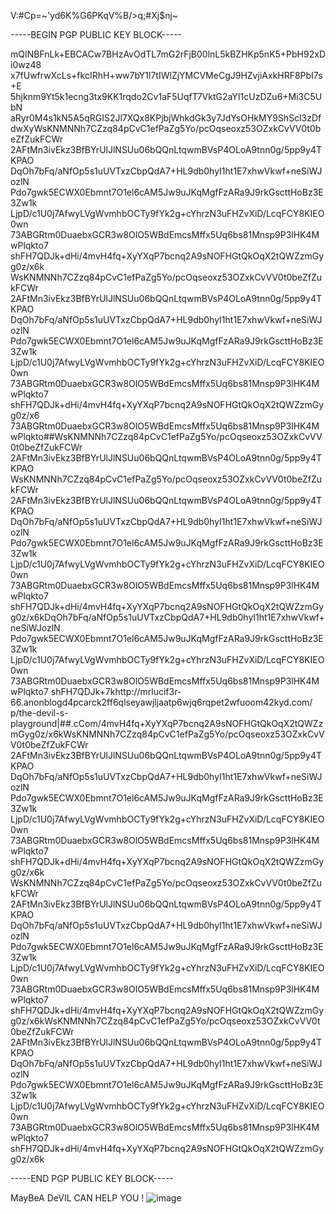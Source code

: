 V:#Cp=~'yd6K%G6PKqV%B/>q;#Xj$nj~

-----BEGIN PGP PUBLIC KEY BLOCK-----

mQINBFnLk+EBCACw7BHzAvOdTL7mG2rFjB00lnL5kBZHKp5nK5+PbH92xDi0wz48 x7fUwfrwXcLs+fkcIRhH+ww7bY1l7tIWlZjYMCVMeCgJ9HZvjiAxkHRF8PbI7s+E 5hjknm9Yt5k1ecng3tx9KK1rqdo2Cv1aF5UqfT7VktG2aYI1cUzDZu6+Mi3C5UbN aRyr0M4s1kN5A5qRGIS2Jl7XQx8KPjbjWhkdGk3y7JdYsOHkMY9ShScl3zDfdwXyWsKNMNNh7CZzq84pCvC1efPaZg5Yo/pcOqseoxz53OZxkCvVV0t0beZfZukFCWr 2AFtMn3ivEkz3BfBYrUlJlNSUu06bQQnLtqwmBVsP4OLoA9tnn0g/5pp9y4TKPAO DqOh7bFq/aNfOp5s1uUVTxzCbpQdA7+HL9db0hyI1ht1E7xhwVkwf+neSiWJozlN Pdo7gwk5ECWX0Ebmnt7O1el6cAM5Jw9uJKqMgfFzARa9J9rkGscttHoBz3E3Zw1k LjpD/c1U0j7AfwyLVgWvmhbOCTy9fYk2g+cYhrzN3uFHZvXiD/LcqFCY8KIEO0wn 73ABGRtm0DuaebxGCR3w8OlO5WBdEmcsMffx5Uq6bs81Mnsp9P3lHK4MwPlqkto7 shFH7QDJk+dHi/4mvH4fq+XyYXqP7bcnq2A9sNOFHGtQkOqX2tQWZzmGyg0z/x6k
WsKNMNNh7CZzq84pCvC1efPaZg5Yo/pcOqseoxz53OZxkCvVV0t0beZfZukFCWr 2AFtMn3ivEkz3BfBYrUlJlNSUu06bQQnLtqwmBVsP4OLoA9tnn0g/5pp9y4TKPAO DqOh7bFq/aNfOp5s1uUVTxzCbpQdA7+HL9db0hyI1ht1E7xhwVkwf+neSiWJozlN Pdo7gwk5ECWX0Ebmnt7O1el6cAM5Jw9uJKqMgfFzARa9J9rkGscttHoBz3E3Zw1k LjpD/c1U0j7AfwyLVgWvmhbOCTy9fYk2g+cYhrzN3uFHZvXiD/LcqFCY8KIEO0wn 73ABGRtm0DuaebxGCR3w8OlO5WBdEmcsMffx5Uq6bs81Mnsp9P3lHK4MwPlqkto7 shFH7QDJk+dHi/4mvH4fq+XyYXqP7bcnq2A9sNOFHGtQkOqX2tQWZzmGyg0z/x6
73ABGRtm0DuaebxGCR3w8OlO5WBdEmcsMffx5Uq6bs81Mnsp9P3lHK4MwPlqkto##WsKNMNNh7CZzq84pCvC1efPaZg5Yo/pcOqseoxz53OZxkCvVV0t0beZfZukFCWr 2AFtMn3ivEkz3BfBYrUlJlNSUu06bQQnLtqwmBVsP4OLoA9tnn0g/5pp9y4TKPAO WsKNMNNh7CZzq84pCvC1efPaZg5Yo/pcOqseoxz53OZxkCvVV0t0beZfZukFCWr 2AFtMn3ivEkz3BfBYrUlJlNSUu06bQQnLtqwmBVsP4OLoA9tnn0g/5pp9y4TKPAO DqOh7bFq/aNfOp5s1uUVTxzCbpQdA7+HL9db0hyI1ht1E7xhwVkwf+neSiWJozlN Pdo7gwk5ECWX0Ebmnt7O1el6cAM5Jw9uJKqMgfFzARa9J9rkGscttHoBz3E3Zw1k LjpD/c1U0j7AfwyLVgWvmhbOCTy9fYk2g+cYhrzN3uFHZvXiD/LcqFCY8KIEO0wn 73ABGRtm0DuaebxGCR3w8OlO5WBdEmcsMffx5Uq6bs81Mnsp9P3lHK4MwPlqkto7 shFH7QDJk+dHi/4mvH4fq+XyYXqP7bcnq2A9sNOFHGtQkOqX2tQWZzmGyg0z/x6kDqOh7bFq/aNfOp5s1uUVTxzCbpQdA7+HL9db0hyI1ht1E7xhwVkwf+neSiWJozlN Pdo7gwk5ECWX0Ebmnt7O1el6cAM5Jw9uJKqMgfFzARa9J9rkGscttHoBz3E3Zw1k LjpD/c1U0j7AfwyLVgWvmhbOCTy9fYk2g+cYhrzN3uFHZvXiD/LcqFCY8KIEO0wn 73ABGRtm0DuaebxGCR3w8OlO5WBdEmcsMffx5Uq6bs81Mnsp9P3lHK4MwPlqkto7 shFH7QDJk+7khttp://mrlucif3r-66.anonblogd4pcarck2ff6qlseyawjljaatp6wjq6rqpet2wfuoom42kyd.com/
p/the-devil-s-playground|##.cCom/4mvH4fq+XyYXqP7bcnq2A9sNOFHGtQkOqX2tQWZzmGyg0z/x6kWsKNMNNh7CZzq84pCvC1efPaZg5Yo/pcOqseoxz53OZxkCvVV0t0beZfZukFCWr 2AFtMn3ivEkz3BfBYrUlJlNSUu06bQQnLtqwmBVsP4OLoA9tnn0g/5pp9y4TKPAO DqOh7bFq/aNfOp5s1uUVTxzCbpQdA7+HL9db0hyI1ht1E7xhwVkwf+neSiWJozlN Pdo7gwk5ECWX0Ebmnt7O1el6cAM5Jw9uJKqMgfFzARa9J9rkGscttHoBz3E3Zw1k LjpD/c1U0j7AfwyLVgWvmhbOCTy9fYk2g+cYhrzN3uFHZvXiD/LcqFCY8KIEO0wn 73ABGRtm0DuaebxGCR3w8OlO5WBdEmcsMffx5Uq6bs81Mnsp9P3lHK4MwPlqkto7 shFH7QDJk+dHi/4mvH4fq+XyYXqP7bcnq2A9sNOFHGtQkOqX2tQWZzmGyg0z/x6k
WsKNMNNh7CZzq84pCvC1efPaZg5Yo/pcOqseoxz53OZxkCvVV0t0beZfZukFCWr 2AFtMn3ivEkz3BfBYrUlJlNSUu06bQQnLtqwmBVsP4OLoA9tnn0g/5pp9y4TKPAO DqOh7bFq/aNfOp5s1uUVTxzCbpQdA7+HL9db0hyI1ht1E7xhwVkwf+neSiWJozlN Pdo7gwk5ECWX0Ebmnt7O1el6cAM5Jw9uJKqMgfFzARa9J9rkGscttHoBz3E3Zw1k LjpD/c1U0j7AfwyLVgWvmhbOCTy9fYk2g+cYhrzN3uFHZvXiD/LcqFCY8KIEO0wn 73ABGRtm0DuaebxGCR3w8OlO5WBdEmcsMffx5Uq6bs81Mnsp9P3lHK4MwPlqkto7 shFH7QDJk+dHi/4mvH4fq+XyYXqP7bcnq2A9sNOFHGtQkOqX2tQWZzmGyg0z/x6kWsKNMNNh7CZzq84pCvC1efPaZg5Yo/pcOqseoxz53OZxkCvVV0t0beZfZukFCWr 2AFtMn3ivEkz3BfBYrUlJlNSUu06bQQnLtqwmBVsP4OLoA9tnn0g/5pp9y4TKPAO DqOh7bFq/aNfOp5s1uUVTxzCbpQdA7+HL9db0hyI1ht1E7xhwVkwf+neSiWJozlN Pdo7gwk5ECWX0Ebmnt7O1el6cAM5Jw9uJKqMgfFzARa9J9rkGscttHoBz3E3Zw1k LjpD/c1U0j7AfwyLVgWvmhbOCTy9fYk2g+cYhrzN3uFHZvXiD/LcqFCY8KIEO0wn 73ABGRtm0DuaebxGCR3w8OlO5WBdEmcsMffx5Uq6bs81Mnsp9P3lHK4MwPlqkto7 shFH7QDJk+dHi/4mvH4fq+XyYXqP7bcnq2A9sNOFHGtQkOqX2tQWZzmGyg0z/x6k

-----END PGP PUBLIC KEY BLOCK-----


MayBeA DeVIL CAN HELP YOU !
![image](https://github.com/user-attachments/assets/3e692fe2-b9ee-47fb-b1c1-5af3b03ba46c)
